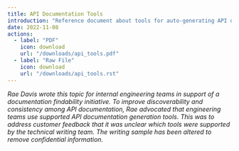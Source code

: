 ```yaml
---
title: API Documentation Tools
introduction: "Reference document about tools for auto-generating API documentation."
date: 2022-11-08
actions:
  - label: "PDF"
    icon: download
    url: "/downloads/api_tools.pdf"
  - label: "Raw File"
    icon: download
    url: "/downloads/api_tools.rst"
---
```


_Rae Davis wrote this topic for internal engineering teams in support of a documentation findability initiative. To improve discoverability and consistency among API documentation, Rae advocated that engineering teams use supported API documentation generation tools. This was to address customer feedback that it was unclear which tools were supported by the technical writing team. The writing sample has been altered to remove confidential information._